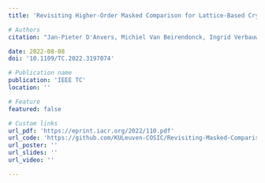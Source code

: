 ```yaml
---
title: 'Revisiting Higher-Order Masked Comparison for Lattice-Based Cryptography: Algorithms and Bit-Sliced Implementations'

# Authors
citation: "Jan-Pieter D'Anvers, Michiel Van Beirendonck, Ingrid Verbauwhede"

date: 2022-08-08
doi: '10.1109/TC.2022.3197074'

# Publication name
publication: 'IEEE TC'
location: ''

# Feature
featured: false

# Custom links
url_pdf: 'https://eprint.iacr.org/2022/110.pdf'
url_code: 'https://github.com/KULeuven-COSIC/Revisiting-Masked-Comparison'
url_poster: ''
url_slides: ''
url_video: ''

---
```


